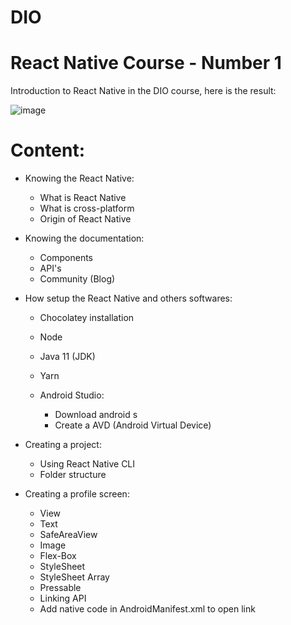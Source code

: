 # DIO
# React Native Course - Number 1

Introduction to React Native in the DIO course, here is the result:

![image](https://user-images.githubusercontent.com/86370873/168954521-4ca1a800-d75b-43a0-b9fb-c5dcf4f532b7.png)

# Content: 
- Knowing the React Native:

  - What is React Native
  - What is cross-platform
  - Origin of React Native 
 
- Knowing the documentation:

  - Components
  - API's
  - Community (Blog)
 
- How setup the React Native and others softwares:

  - Chocolatey installation
  - Node
  - Java 11 (JDK)
  - Yarn
  - Android Studio:
  
    - Download android s
    - Create a AVD (Android Virtual Device)
    
- Creating a project:

  -  Using React Native CLI
  -  Folder structure
   
- Creating a profile screen:

  - View
  - Text
  - SafeAreaView
  - Image
  - Flex-Box
  - StyleSheet
  - StyleSheet Array
  - Pressable
  - Linking API
  - Add native code in AndroidManifest.xml to open link
  
